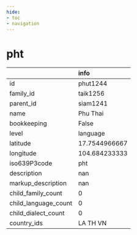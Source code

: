 ```yaml
---
hide:
- toc
- navigation
---
```

# pht
|                      | info          |
|:---------------------|:--------------|
| id                   | phut1244      |
| family_id            | taik1256      |
| parent_id            | siam1241      |
| name                 | Phu Thai      |
| bookkeeping          | False         |
| level                | language      |
| latitude             | 17.7544966667 |
| longitude            | 104.684233333 |
| iso639P3code         | pht           |
| description          | nan           |
| markup_description   | nan           |
| child_family_count   | 0             |
| child_language_count | 0             |
| child_dialect_count  | 0             |
| country_ids          | LA TH VN      |